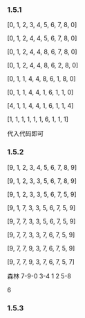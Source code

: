 ### 1.5.1
[0, 1, 2, 3, 4, 5, 6, 7, 8, 0] 

[0, 1, 2, 4, 4, 5, 6, 7, 8, 0]

[0, 1, 2, 4, 4, 8, 6, 7, 8, 0]

[0, 1, 2, 4, 4, 8, 6, 2, 8, 0]

[0, 1, 1, 4, 4, 8, 6, 1, 8, 0]

[0, 1, 1, 4, 4, 1, 6, 1, 1, 0]

[4, 1, 1, 4, 4, 1, 6, 1, 1, 4]

[1, 1, 1, 1, 1, 1, 6, 1, 1, 1]

代入代码即可

### 1.5.2
[9, 1, 2, 3, 4, 5, 6, 7, 8, 9]

[9, 1, 2, 3, 3, 5, 6, 7, 8, 9]

[9, 1, 2, 3, 3, 5, 6, 7, 5, 9]

[9, 1, 7, 3, 3, 5, 6, 7, 5, 9]

[9, 7, 7, 3, 3, 5, 6, 7, 5, 9]

[9, 7, 7, 3, 3, 7, 6, 7, 5, 9]

[9, 7, 7, 9, 3, 7, 6, 7, 5, 9]

[9, 7, 7, 9, 3, 7, 6, 7, 5, 7]

森林
7-9-0
    3-4
  1
  2
  5-8

6

### 1.5.3